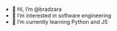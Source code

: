 - 👋 Hi, I’m @bradzara
- 👀 I’m interested in software engineering
- 🌱 I’m currently learning Python and JS


<!---
bradzara/bradzara is a ✨ special ✨ repository because its `README.md` (this file) appears on your GitHub profile.
You can click the Preview link to take a look at your changes.
--->
